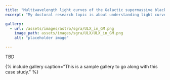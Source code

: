 ```yaml
---
title: "Multiwavelength light curves of the Galactic supermassive black hole Sgr A*"
excerpt: "My doctoral research topic is about understanding light curves (time-series data) from the supermassive black hole at the center of our Milky Way. Although the light curves look stockastic and random, we got many ways to tackle its nature..."

gallery:
  - url: /assets/images/astro/sgra/ULX_in_GM.png
    image_path: assets/images/sgra/ULX/ULX_in_GM.png
    alt: "placeholder image"

---
```


TBD

{% include gallery caption="This is a sample gallery to go along with this case study." %}

